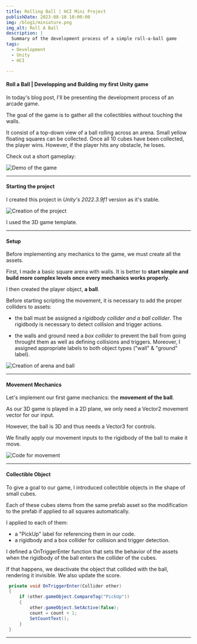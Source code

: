 ```yaml
---
title: Rolling Ball | HCI Mini Project
publishDate: 2023-08-10 10:00:00
img: /blog1/miniature.png
img_alt: Roll A Ball
description: |
  Summary of the development process of a simple roll-a-ball game
tags:
  - Development
  - Unity
  - HCI

---
```


#### Roll a Ball | Developping and Building my first Unity game

In today's blog post, I'll be presenting the development process of an arcade game.

The goal of the game is to gather all the collectibles without touching the walls.

It consist of a top-down view of a ball rolling across an arena. Small yellow floating squares can be collected. Once all 10 cubes have been collected, the player wins.
However, if the player hits any obstacle, he loses.

Check out a short gameplay:

![Demo of the game](/roll-a-ball/Demo_1.gif)

---

#### Starting the project

I created this project in *Unity's 2022.3.9f1* version as it's stable.

![Creation of the project](/roll-a-ball/creation_project.png)

I used the 3D game template.

---

#### Setup

Before implementing any mechanics to the game, we must create all the assets.

First, I made a basic square arena with walls. It is better to **start simple and build more complex levels once every mechanics works properly**.

I then created the player object, **a ball**.

Before starting scripting the movement, it is necessary to add the proper colliders to assets:
- the ball must be assigned a *rigidbody collider and a ball collider*. The rigidbody is necessary to detect collision and trigger actions.

- the walls and ground need a *box collider* to prevent the ball from going throught them as well as defining collisions and triggers. Moreover, I assigned appropriate labels to both object types ("wall" & "ground" label).

![Creation of arena and ball](/roll-a-ball/arena_ball.png)

---

#### Movement Mechanics

Let's implement our first game mechanics: the **movement of the ball**.

As our 3D game is played in a 2D plane, we only need a Vector2 movement vector for our input.

However, the ball is 3D and thus needs a Vector3 for controls. 

We finally apply our movement inputs to the rigidbody of the ball to make it move.

![Code for movement](/roll-a-ball/move_code.png)

---

#### Collectible Object

To give a goal to our game, I introduced collectible objects in the shape of small cubes.

Each of these cubes stems from the same prefab asset so the modification to the prefab if applied to all squares automatically.

I applied to each of them:
- a "PickUp" label for referencing them in our code.
- a rigidbody and a box collider for collision and trigger detection.

I defined a OnTriggerEnter function that sets the behavior of the assets when the rigidbody of the ball enters the collider of the cubes.

If that happens, we deactivate the object that collided with the ball, rendering it invisible. We also update the score.

```c#
 private void OnTriggerEnter(Collider other)
 {
     if (other.gameObject.CompareTag("PickUp"))
     {
         other.gameObject.SetActive(false);
         count = count + 1;
         SetCountText();
     }
 }
```

--- 

#### 








